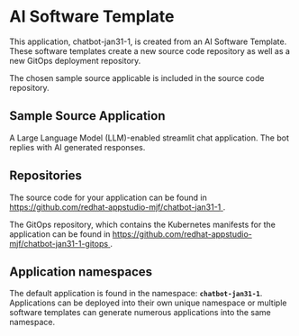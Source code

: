 # AI Software Template

This application, chatbot-jan31-1, is created from an AI Software Template. These software templates create a new source code repository as well as a new GitOps deployment repository.

The chosen sample source applicable is included in the source code repository.

## Sample Source Application

A Large Language Model (LLM)-enabled streamlit chat application. The bot replies with AI generated responses.

## Repositories

The source code for your application can be found in [https://github.com/redhat-appstudio-mjf/chatbot-jan31-1 ](https://github.com/redhat-appstudio-mjf/chatbot-jan31-1 ).
 
The GitOps repository, which contains the Kubernetes manifests for the application can be found in 
[https://github.com/redhat-appstudio-mjf/chatbot-jan31-1-gitops ](https://github.com/redhat-appstudio-mjf/chatbot-jan31-1-gitops ). 

## Application namespaces 

The default application is found in the namespace: **`chatbot-jan31-1`**. Applications can be deployed into their own unique namespace or multiple software templates can generate numerous applications into the same namespace.